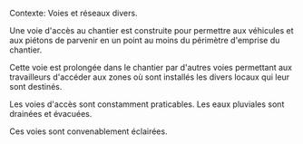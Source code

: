 Contexte: Voies et réseaux divers.

Une voie d'accès au chantier est construite pour permettre aux véhicules et aux piétons de parvenir en un point au moins du périmètre d'emprise du chantier.

Cette voie est prolongée dans le chantier par d'autres voies permettant aux travailleurs d'accéder aux zones où sont installés les divers locaux qui leur sont destinés.

Les voies d'accès sont constamment praticables. Les eaux pluviales sont drainées et évacuées.

Ces voies sont convenablement éclairées.